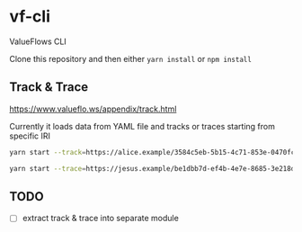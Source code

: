 # vf-cli

ValueFlows CLI

Clone this repository and then either ```yarn install``` or ```npm install```

## Track & Trace

https://www.valueflo.ws/appendix/track.html

Currently it loads data from YAML file and tracks or traces starting from specific IRI

```bash
yarn start --track=https://alice.example/3584c5eb-5b15-4c71-853e-0470fc34bbcb ../valueflows/examples/service.yaml
```

```bash
yarn start --trace=https://jesus.example/be1dbb7d-ef4b-4e7e-8685-3e218dcd2d0d ../valueflows/examples/service.yaml
```

## TODO

* [ ] extract track & trace into separate module